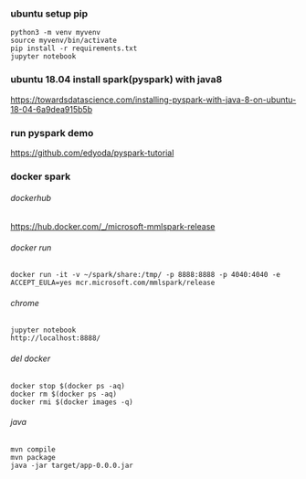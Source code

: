 
### ubuntu setup pip 
```
python3 -m venv myvenv
source myvenv/bin/activate
pip install -r requirements.txt
jupyter notebook
```

### ubuntu 18.04 install spark(pyspark) with java8
https://towardsdatascience.com/installing-pyspark-with-java-8-on-ubuntu-18-04-6a9dea915b5b


### run pyspark demo
https://github.com/edyoda/pyspark-tutorial


### docker spark
###### dockerhub
https://hub.docker.com/_/microsoft-mmlspark-release

###### docker run
```
docker run -it -v ~/spark/share:/tmp/ -p 8888:8888 -p 4040:4040 -e ACCEPT_EULA=yes mcr.microsoft.com/mmlspark/release
```
###### chrome
```
jupyter notebook
http://localhost:8888/
```
###### del docker
```
docker stop $(docker ps -aq)
docker rm $(docker ps -aq)
docker rmi $(docker images -q)
```

###### java 
```
mvn compile
mvn package
java -jar target/app-0.0.0.jar
```
